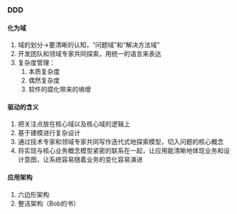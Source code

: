 ### DDD

#### 化为域
1. 域的划分->要清晰的认知，“问题域”和“解决方法域”
2. 开发团队和领域专家共同探索，用统一的语言来表达
3. 复杂度管理：
   1. 本质复杂度
   2. 偶然复杂度
   3. 软件的腐化带来的墒增

#### 驱动的含义
1. 把关注点放在核心域以及核心域的逻辑上
2. 基于建模进行复杂设计
3. 通过技术专家和领域专家共同写作迭代式地探索模型，切入问题的核心概念
4. 将实现与核心业务概念模型紧密的联系在一起，让应用能清晰地体现业务和设计意图，让系统容易随着业务的变化容易演进

#### 应用架构
1. 六边形架构
2. 整洁架构（Bob的书）